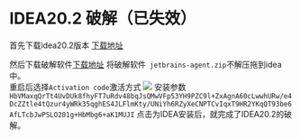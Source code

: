 # IDEA20.2 破解（已失效）
首先下载idea20.2版本
[下载地址](https://www.jetbrains.com/idea/download/#section=windows)

然后下载破解软件[下载地址](https://justcode.ikeepstudying.com/wp-content/uploads/2020/09/jetbrains-agent.zip)
将破解软件` jetbrains-agent.zip`不解压拖到idea中。\
重启后选择`Activation code`激活方式
![](https://gitee.com/shat412/mkimage/raw/master/img/9.png)
安装参数`HbVMaxqQrTt4UvDUk8fhyFT7uRdv48bqJsQMwVFp53YH9PZC9l+ZxAgnA60cLwwhURw/e4DcZZtle4tQzur4yWRk35qghES4JLFlmKty/UNiYh6RZyXeCNPTCvIqxT9HR2YKqQT93be6AfLTcbJwPSLO201g+HbMbg6+aK1MUJI`
点击为IDEA安装后，就完成了IDEA20.2的破解。
